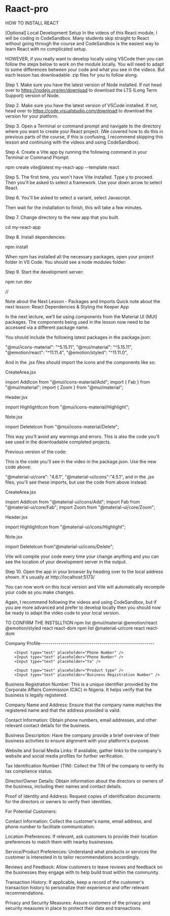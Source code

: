 # Raact-pro
HOW TO INSTALL REACT 


[Optional] Local Development Setup
In the videos of this React module, I will be coding in CodeSandbox. Many students skip straight to React without going through the course and CodeSandbox is the easiest way to learn React with no complicated setup.

HOWEVER, if you really want to develop locally using VSCode then you can follow the steps below to work on the module locally. You will need to adapt to some differences between your code and what you see in the videos. But each lesson has downloadable .zip files for you to follow along.



Step 1. Make sure you have the latest version of Node installed. If not head over to https://nodejs.org/en/download to download the LTS (Long Term Support) version of Node.



Step 2. Make sure you have the latest version of VSCode installed. If not, head over to https://code.visualstudio.com/download to download the version for your platform.



Step 3. Open a Terminal or command prompt and navigate to the directory where you want to create your React project. (We covered how to do this in previous parts of the course, if this is confusing, I recommend skipping this lesson and continuing with the videos and using CodeSandbox).



Step 4. Create a Vite app by running the following command in your Terminal or Command Prompt:

npm create vite@latest my-react-app --template react



Step 5. The first time, you won't have Vite installed. Type y to proceed. Then you'll be asked to select a framework. Use your down arrow to select React.



Step 6. You'll be asked to select a variant, select Javascript.




Then wait for the installation to finish, this will take a few minutes.






Step 7. Change directory to the new app that you built.

cd my-react-app





Step 8. Install dependencies:

npm install


When npm has installed all the necessary packages, open your project folder in VS Code. You should see a node modules folder:




Step 9. Start the development server:

npm run dev








 //


 Note about the Next Lesson - Packages and Imports
Quick note about the next lesson: React Dependencies & Styling the Keeper App



In the next lecture, we’ll be using components from the Material UI (MUI) packages. The components being used in the lesson now need to be accessed via a different package name.



You should include the following latest packages in the package.json:

"@mui/icons-material": "^5.15.11",
"@mui/material": "^5.15.11",
"@emotion/react": "^11.11.4",
"@emotion/styled": "^11.11.0",


And in the .jsx files should import the icons and the components like so:



CreateArea.jsx

import AddIcon from "@mui/icons-material/Add";
import { Fab } from "@mui/material";
import { Zoom } from "@mui/material";


Header.jsx

import HighlightIcon from "@mui/icons-material/Highlight";


Note.jsx

import DeleteIcon from "@mui/icons-material/Delete";


This way you'll avoid any warnings and errors. This is also the code you'll see used in the downloadable completed projects.





Previous version of the code:

This is the code you'll see in the video in the package.json. Use the new code above:

"@material-ui/core": "4.6.1",
"@material-ui/icons":"4.5.1",
and in the .jsx files, you'll see these imports, but use the code from above instead:



CreateArea.jsx

import AddIcon from "@material-ui/icons/Add";
import Fab from "@material-ui/core/Fab";
import Zoom from "@material-ui/core/Zoom";


Header.jsx

import HighlightIcon from "@material-ui/icons/Highlight";


Note.jsx

import DeleteIcon from"@material-ui/icons/Delete"; 

Vite will compile your code every time your change anything and you can see the location of your development server in the output.





Step 10. Open the app in your browser by heading over to the local address shown. It's usually at http://localhost:5173/




You can now work on this local version and Vite will automatically recompile your code as you make changes.




Again, I recommend following the videos and using CodeSandbox, but if you are more advanced and prefer to develop locally then you should now be ready to adapt the video code to your local version.

TO CONFIRM THE INSTSLLTION
npm list @mui/material @emotion/react @emotion/styled react react-dom
npm list @material-ui/core react react-dom




Company Profile--------------------------------------------------------

        <Input type="text" placeholder="Phone Number" />
        <Input type="text" placeholder="Phone Number" />
        <Input type="text" placeholder="Ya" />

        <Input type="text" placeholder="Product type" />
        <Input type="text" placeholder="Business Registration Number" />

Business Registration Number: This is a unique identifier provided by the Corporate Affairs Commission (CAC) in Nigeria. It helps verify that the business is legally registered.

Company Name and Address: Ensure that the company name matches the registered name and that the address provided is valid.

Contact Information: Obtain phone numbers, email addresses, and other relevant contact details for the business.

Business Description: Have the company provide a brief overview of their business activities to ensure alignment with your platform's purpose.

Website and Social Media Links: If available, gather links to the company's website and social media profiles for further verification.

Tax Identification Number (TIN): Collect the TIN of the company to verify its tax compliance status.

Director/Owner Details: Obtain information about the directors or owners of the business, including their names and contact details.

Proof of Identity and Address: Request copies of identification documents for the directors or owners to verify their identities.

For Potential Customers:

Contact Information: Collect the customer's name, email address, and phone number to facilitate communication.

Location Preferences: If relevant, ask customers to provide their location preferences to match them with nearby businesses.

Service/Product Preferences: Understand what products or services the customer is interested in to tailor recommendations accordingly.

Reviews and Feedback: Allow customers to leave reviews and feedback on the businesses they engage with to help build trust within the community.

Transaction History: If applicable, keep a record of the customer's transaction history to personalize their experience and offer relevant recommendations.

Privacy and Security Measures: Assure customers of the privacy and security measures in place to protect their data and transactions.
